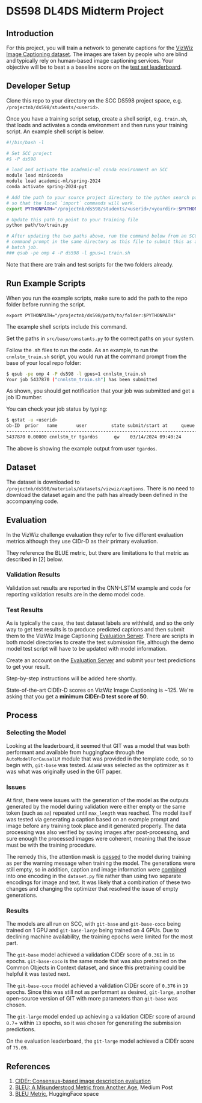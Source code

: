 # DS598 DL4DS Midterm Project

## Introduction
For this project, you will train a network to generate captions for the 
[VizWiz Image Captioning dataset](https://vizwiz.org/tasks-and-datasets/image-captioning/).
The images are taken by people who are blind and typically rely on
human-based image captioning services.  Your objective will be to beat a
a baseline score on the [test set leaderboard](https://eval.ai/web/challenges/challenge-page/739/leaderboard/2006).

## Developer Setup

Clone this repo to your directory on the SCC DS598 project space, e.g.
`/projectnb/ds598/students/<userid>`.

Once you have a training script setup, create a shell script, e.g. `train.sh`,
that loads and activates a conda environment and then runs your training
script. An example shell script is below.

```sh
#!/bin/bash -l

# Set SCC project
#$ -P ds598

# load and activate the academic-ml conda environment on SCC
module load miniconda
module load academic-ml/spring-2024
conda activate spring-2024-pyt

# Add the path to your source project directory to the python search path
# so that the local `import` commands will work.
export PYTHONPATH="/projectnb/ds598/students/<userid>/<yourdir>:$PYTHONPATH"

# Update this path to point to your training file
python path/to/train.py

# After updating the two paths above, run the command below from an SCC
# command prompt in the same directory as this file to submit this as a
# batch job.
### qsub -pe omp 4 -P ds598 -l gpus=1 train.sh
```

Note that there are train and test scripts for the two folders already.

## Run Example Scripts

When you run the example scripts, make sure to add the path to the repo
folder before running the script. 

```export PYTHONPATH="/projectnb/ds598/path/to/folder:$PYTHONPATH"```

The example shell scripts include this command.


Set the paths in `src/base/constants.py` to the correct paths on your system.

Follow the .sh files to run the code. As an example, to run the `cnnlstm_train.sh`
script, you would run at the command prompt from the base of your local repo
folder:

```sh
$ qsub -pe omp 4 -P ds598 -l gpus=1 cnnlstm_train.sh
Your job 5437870 ("cnnlstm_train.sh") has been submitted
```
As shown, you should get notification that your job was submitted and get a 
job ID number.

You can check your job status by typing:

```sh
$ qstat -u <userid>
ob-ID  prior   name       user         state submit/start at     queue                          slots ja-task-ID 
-----------------------------------------------------------------------------------------------------------------
5437870 0.00000 cnnlstm_tr tgardos      qw    03/14/2024 09:40:24 
```

The above is showing the example output from user `tgardos`.

## Dataset

The dataset is downloaded to 
`/projectnb/ds598/materials/datasets/vizwiz/captions`. There is no need to 
download the dataset again and the path has already been defined in the 
accompanying code.

## Evaluation

In the VizWiz challenge evaluation they refer to five different evaluation
metrics although they use CIDr-D as their primary evaluation.

They reference the BLUE metric, but there are limitations to that metric as
described in [2] below.

### Validation Results

Validation set results are reported in the CNN-LSTM example and code for reporting validation results are in the demo model code.

### Test Results

As is typically the case, the test dataset labels are withheld, and so the only way to get test results is to produce predicted captions and
then submit them to the VizWiz Image Captioning [Evaluation Server](https://eval.ai/web/challenges/challenge-page/739/overview). There are
scripts in both model directories to create the test submission file, although the demo model test script will have to be updated with model 
information.

Create an account on the [Evaluation Server](https://eval.ai/web/challenges/challenge-page/739/overview) and submit your test predictions
to get your result.

Step-by-step instructions will be added here shortly.

State-of-the-art CIDEr-D scores on VizWiz Image Captioning is ~125. We're asking that you get a **minimum CIDEr-D test score of 50**.

## Process

### Selecting the Model
Looking at the leaderboard, it seemed that GIT was a model that was both performant and available from huggingface through the `AutoModelForCausalLM` module that was provided in the template code, so to begin with, `git-base` was tested. `AdamW` was selected as the optimizer as it was what was originally used in the GIT paper.

### Issues
At first, there were issues with the generation of the model as the outputs generated by the model during validation were either empty or the same token (such as `aa`) repeated until `max_length` was reached. The model itself was tested via generating a caption based on an example prompt and image before any training took place and it generated properly. The data processing was also verified by saving images after post-processing, and sure enough the processed images were coherent, meaning that the issue must be with the training procedure.

The remedy this, the attention mask is [passed](https://github.com/lib250/ds598_midterm/blob/transformers/src/demo_model/train.py#L110) to the model during training as per the warning message when training the model. The generations were still empty, so in addition, caption and image information were [combined](https://github.com/lib250/ds598_midterm/blob/transformers/src/demo_model/dataset.py#L47) into one encoding in the `dataset.py` file rather than using two separate encodings for image and text. It was likely that a combination of these two changes and changing the optimizer that resolved the issue of empty generations.

### Results

The models are all run on SCC, with `git-base` and `git-base-coco` being trained on 1 GPU and `git-base-large` being trained on 4 GPUs. Due to declining machine availability, the training epochs were limited for the most part.

The `git-base` model achieved a validation CIDEr score of `0.361` in `16` epochs. `git-base-coco` is the same mode that was also pretrained on the Common Objects in Context dataset, and since this pretraining could be helpful it was tested next.

The `git-base-coco` model achieved a validation CIDEr score of `0.376` in `19` epochs. Since this was still not as performant as desired, `git-large`, another open-source version of GIT with more parameters than `git-base` was chosen.

The `git-large` model ended up achieving a validation CIDEr score of around `0.7`+ within `13` epochs, so it was chosen for generating the submission predictions.

On the evaluation leaderboard, the `git-large` model achieved a CIDEr score of `75.09`.

## References

1. [CIDEr: Consensus-based image description evaluation](https://ieeexplore.ieee.org/document/7299087)
2. [BLEU: A Misunderstood Metric from Another Age](https://towardsdatascience.com/bleu-a-misunderstood-metric-from-another-age-d434e18f1b37), Medium Post
3. [BLEU Metric](https://huggingface.co/spaces/evaluate-metric/bleu), HuggingFace space



